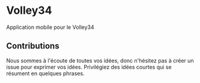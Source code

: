 # Volley34

Application mobile pour le Volley34 

## Contributions

Nous sommes à l'écoute de toutes vos idées, donc n'hésitez pas à créer un issue pour exprimer vos idées. 
Privilégiez des idées courtes qui se résument en quelques phrases.



